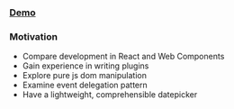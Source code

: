 ### [Demo](https://smuszel.github.io/wc-datepicker/)

### Motivation

* Compare development in React and Web Components
* Gain experience in writing plugins
* Explore pure js dom manipulation
* Examine event delegation pattern
* Have a lightweight, comprehensible datepicker 
